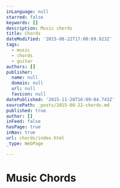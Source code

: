 ```yaml
---
inLanguage: null
starred: false
keywords: []
description: Music chords
title: Chords
dateModified: '2015-08-22T17:00:09.923Z'
tags:
  - music
  - chords
  - guitar
authors: []
publisher:
  name: null
  domain: null
  url: null
  favicon: null
datePublished: '2015-11-28T16:09:04.743Z'
sourcePath: _posts/2015-08-22-chords.md
published: true
author: []
inFeed: false
hasPage: true
inNav: true
url: chords/index.html
_type: WebPage

---
```

# Music Chords